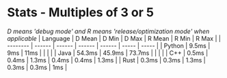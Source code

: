 # Stats - Multiples of 3 or 5
*D means 'debug mode' and R means 'release/optimization mode' when applicable*
| Language | D Mean | D Min  | D Max  | R Mean | R Min | R Max |
| -------- | ------ | ------ | ------ | ------ | ----- | ----- |
| Python   | 9.5ms  | 9ms    | 11ms   |        |       |       |
| Java     | 54.3ms | 45.9ms | 73.7ms |        |       |       |
| C++      | 0.5ms  | 0.4ms  | 1.3ms  | 0.4ms  | 0.4ms | 1.3ms |
| Rust     | 0.3ms  | 0.3ms  | 1.3ms  | 0.3ms  | 0.3ms | 1ms   |
